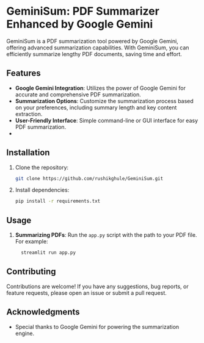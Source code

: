 # GeminiSum: PDF Summarizer Enhanced by Google Gemini

GeminiSum is a PDF summarization tool powered by Google Gemini, offering advanced summarization capabilities. 
With GeminiSum, you can efficiently summarize lengthy PDF documents, saving time and effort.

## Features

- **Google Gemini Integration**: Utilizes the power of Google Gemini for accurate and comprehensive PDF summarization.
- **Summarization Options**: Customize the summarization process based on your preferences, including summary length and key content extraction.
- **User-Friendly Interface**: Simple command-line or GUI interface for easy PDF summarization.
- 
## Installation

1. Clone the repository:

    ```bash
    git clone https://github.com/rushikghule/GeminiSum.git
    ```

2. Install dependencies:

    ```bash
    pip install -r requirements.txt
    ```

## Usage

1. **Summarizing PDFs**: Run the `app.py` script with the path to your PDF file. For example:

    ```bash
      streamlit run app.py 
    ```
    

## Contributing

Contributions are welcome! If you have any suggestions, bug reports, or feature requests, please open an issue or submit a pull request.

## Acknowledgments

- Special thanks to Google Gemini for powering the summarization engine.
